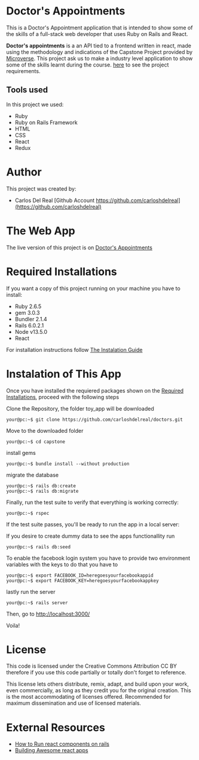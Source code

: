 # Doctor's Appointments

This is a Doctor's Appointment application that is intended to show some of the skills of a full-stack web developer that uses Ruby on Rails and React.

**Doctor's appointments** is a an API tied to a frontend written in react, made using the methodology and indications of the Capstone Project provided by [Microverse](https://microverse.org). This project ask us to make a industry level application to show some of the skills learnt during the course. [here](https://www.notion.so/Final-Capstone-Project-Doctor-appointments-9b345aad940b4f0a951049fcb3da159f) to see the project requirements.


## Tools used

In this project we used:
* Ruby
* Ruby on Rails Framework
* HTML
* CSS
* React
* Redux

# Author

This project was created by:

* Carlos Del Real [Github Account https://github.com/carloshdelreal](https://github.com/carloshdelreal)

# The Web App

The live version of this project is on [Doctor's Appointments]()

# Required Installations

If you want a copy of this project running on your machine you have to install:

* Ruby 2.6.5
* gem 3.0.3
* Bundler 2.1.4
* Rails 6.0.2.1
* Node v13.5.0
* React

For installation instructions follow [The Instalation Guide](https://www.tutorialspoint.com/ruby-on-rails/rails-installation)


# Instalation of This App

Once you have installed the requiered packages shown on the [Required Installations](), proceed with the following steps

Clone the Repository, the folder toy_app will be downloaded

```Shell
your@pc:~$ git clone https://github.com/carloshdelreal/doctors.git
```

Move to the downloaded folder

```Shell
your@pc:~$ cd capstone
```

install gems

```Shell
your@pc:~$ bundle install --without production
```

migrate the database

```Shell
your@pc:~$ rails db:create
your@pc:~$ rails db:migrate
```
Finally, run the test suite to verify that everything is working correctly:

```Shell
your@pc:~$ rspec
```
If the test suite passes, you'll be ready to run the app in a local server:

If you desire to create dummy data to see the apps functionallity run

```Shell
your@pc:~$ rails db:seed

```

To enable the facebook login system you have to provide two environment variables with the keys to do that you have to 
```Shell
your@pc:~$ export FACEBOOK_ID=heregoesyourfacebookappid
your@pc:~$ export FACEBOOK_KEY=heregoesyourfacebookappkey

```
lastly run the server

```Shell
your@pc:~$ rails server

```

Then, go to [http://localhost:3000/](http://localhost:3000/)

Voila!

# License

This code is licensed under the Creative Commons Attribution CC BY therefore if you use this code partially or totally don't forget to reference.

This license lets others distribute, remix, adapt, and build upon your work, even commercially, as long as they credit you for the original creation. This is the most accommodating of licenses offered. Recommended for maximum dissemination and use of licensed materials.

# External Resources

* [How to Run react components on rails](https://www.youtube.com/watch?v=5F_JUvPq410)
* [Building Awesome react apps](http://collectiveidea.com/blog/archives/2013/06/13/building-awesome-rails-apis-part-1)